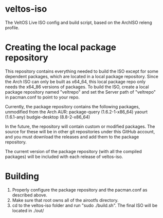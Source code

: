 # veltos-iso
The VeltOS Live ISO config and build script, based on the ArchISO releng profile.

# Creating the local package repository
This repository contains everything needed to build the ISO except for some dependent packages, which are located in a local package repository. Since the Arch ISO can only be built as x64_64, this local package repo only needs the x64_86 versions of packages. To build the ISO, create a local package repository named "veltrepo" and set the Server path of "veltrepo" in pacman.conf to point to your repo.

Currently, the package repository contains the following packages, unmodified from the Arch AUR:
package-query    (1.6.2-1-x86_64)
yaourt           (1.6.1-any)
budgie-desktop   (8.8-2-x86_64)

In the future, the repository will contain custom or modified packages. The source for these will be in other git repositories under this GitHub account, and you must download the releases and add them to the package repository.

The current version of the package repository (with all the compiled packages) will be included with each release of veltos-iso.

# Building
1) Properly configure the package repository and the pacman.conf as described above.
2) Make sure that root owns all of the airootfs directory.
3) cd to the veltos-iso folder and run "sudo ./build.sh". The final ISO will be located in ./out/
